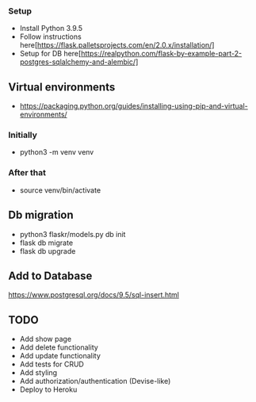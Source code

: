 ### Setup

- Install Python 3.9.5
- Follow instructions here[https://flask.palletsprojects.com/en/2.0.x/installation/]
- Setup for DB here[https://realpython.com/flask-by-example-part-2-postgres-sqlalchemy-and-alembic/]

## Virtual environments
- https://packaging.python.org/guides/installing-using-pip-and-virtual-environments/

### Initially
- python3 -m venv venv

### After that
- source venv/bin/activate

## Db migration
- python3 flaskr/models.py db init
- flask db migrate
- flask db upgrade

## Add to Database
https://www.postgresql.org/docs/9.5/sql-insert.html

## TODO
- Add show page
- Add delete functionality
- Add update functionality
- Add tests for CRUD
- Add styling
- Add authorization/authentication (Devise-like)
- Deploy to Heroku
